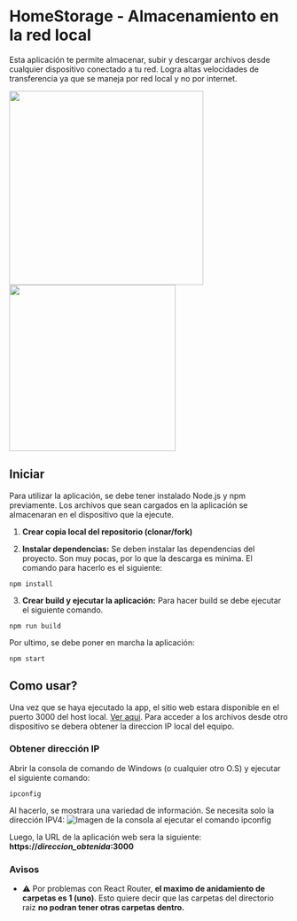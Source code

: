 # HomeStorage - Almacenamiento en la red **local**
Esta aplicación te permite almacenar, subir y descargar archivos desde cualquier dispositivo conectado a tu red. Logra altas velocidades de transferencia ya que se maneja por red local y no por internet.

<div>
  <img width="350" src="https://github.com/mirkete/my-own-cloud-storage/assets/67495604/52566ccc-0983-4867-b1cb-f1251c9699a3" />
  <img width="300" src="https://github.com/mirkete/my-own-cloud-storage/assets/67495604/ee054b30-e917-4352-ad1a-d6c03b07f669" />
</div>

## Iniciar
Para utilizar la aplicación, se debe tener instalado Node.js y npm previamente. Los archivos que sean cargados en la aplicación se almacenaran en el dispositivo que la ejecute.

1. **Crear copia local del repositorio (clonar/fork)**

2. **Instalar dependencias:**
Se deben instalar las dependencias del proyecto. Son muy pocas, por lo que la descarga es minima. El comando para hacerlo es el siguiente:
```
npm install
```

3. **Crear build y ejecutar la aplicación:**
Para hacer build se debe ejecutar el siguiente comando.
```
npm run build
```
Por ultimo, se debe poner en marcha la aplicación:
```
npm start
```

## Como usar?
Una vez que se haya ejecutado la app, el sitio web estara disponible en el puerto 3000 del host local. [Ver aqui](http://localhost:3000/). Para acceder a los archivos desde otro dispositivo se debera
obtener la direccion IP local del equipo.

### Obtener dirección IP
Abrir la consola de comando de Windows (o cualquier otro O.S) y ejecutar el siguiente comando:
```
ipconfig
```
Al hacerlo, se mostrara una variedad de información. Se necesita solo la dirección IPV4:
![Imagen de la consola al ejecutar el comando ipconfig](https://signal.avg.com/hs-fs/hubfs/Blog_Content/Avg/Signal/AVG%20Signal%20Images/how_to_find_your_ip_address_signal_refresh/img-09.png?width=614&height=424&name=img-09.png)

Luego, la URL de la aplicación web sera la siguiente: 
**https://*direccion_obtenida*:3000**

### Avisos
- ⚠️ Por problemas con React Router, **el maximo de anidamiento de carpetas es 1 (uno)**. Esto quiere decir que las carpetas del directorio raiz **no podran tener otras carpetas dentro.**
